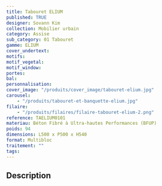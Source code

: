 ```yaml
---
title: Tabouret ELIUM
published: TRUE
designer: Sovann Kim
collection: Mobilier urbain
category: Assise
sub_category: 01 Tabouret
gamme: ELIUM
cover_undertext:
motifs:
motif_vegetal:
motif_window:
portes:
bal:
personnalisation:
cover_image: "/produits/cover_image/tabouret-elium.jpg"
carousel:
    - "/produits/tabouret-et-banquette-elium.jpg"
filaire:
    - "/produits/filaires/filaire-tabouret-elium-2.png"
reference: TAELIUM0101
materiau: Béton Fibré à Ultra-hautes Performances (BFUP)
poids: 94
dimensions: L500 x P500 x H540
format: Multibloc
traitement: ""
tags:
---
```


## Description
